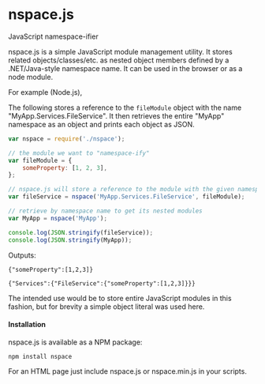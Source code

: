 # nspace.js
JavaScript namespace-ifier

nspace.js is a simple JavaScript module management utility. It stores related objects/classes/etc. as nested object members defined by a .NET/Java-style namespace name. It can be used in the browser or as a node module.

For example (Node.js), 

The following stores a reference to the `fileModule` object with the name "MyApp.Services.FileService". It then retrieves the entire "MyApp" namespace as an object and prints each object as JSON.

```javascript
var nspace = require('./nspace');

// the module we want to "namespace-ify"
var fileModule = {
    someProperty: [1, 2, 3],
};

// nspace.js will store a reference to the module with the given namespace as a key
var fileService = nspace('MyApp.Services.FileService', fileModule);

// retrieve by namespace name to get its nested modules
var MyApp = nspace('MyApp');

console.log(JSON.stringify(fileService));
console.log(JSON.stringify(MyApp));
```

Outputs:

`
{"someProperty":[1,2,3]}
`

`
{"Services":{"FileService":{"someProperty":[1,2,3]}}}
`

The intended use would be to store entire JavaScript modules in this fashion, but for brevity a simple object literal was used here. 

#### Installation
nspace.js is available as a NPM package:

`npm install nspace`

For an HTML page just include nspace.js or nspace.min.js in your scripts.
